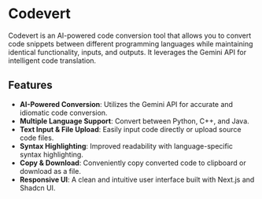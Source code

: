 # Codevert

Codevert is an AI-powered code conversion tool that allows you to convert code snippets between different programming languages while maintaining identical functionality, inputs, and outputs. It leverages the Gemini API for intelligent code translation.

## Features

*   **AI-Powered Conversion**: Utilizes the Gemini API for accurate and idiomatic code conversion.
*   **Multiple Language Support**: Convert between Python, C++, and Java.
*   **Text Input & File Upload**: Easily input code directly or upload source code files.
*   **Syntax Highlighting**: Improved readability with language-specific syntax highlighting.
*   **Copy & Download**: Conveniently copy converted code to clipboard or download as a file.
*   **Responsive UI**: A clean and intuitive user interface built with Next.js and Shadcn UI.


